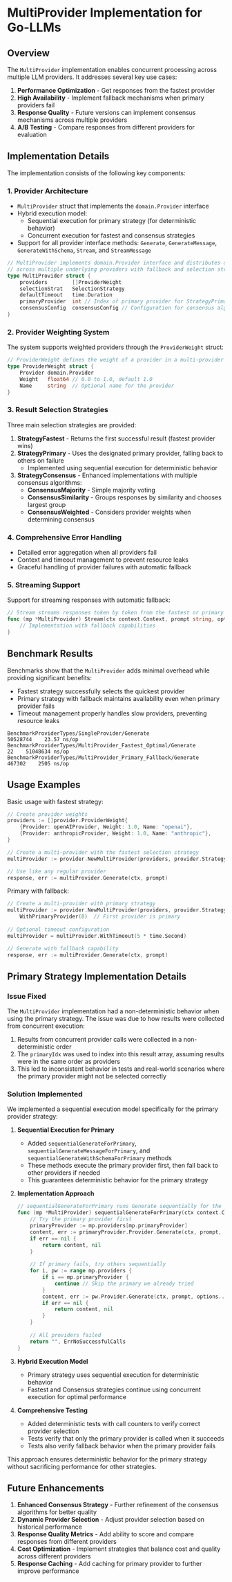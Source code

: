 # MultiProvider Implementation for Go-LLMs

## Overview

The `MultiProvider` implementation enables concurrent processing across multiple LLM providers. It addresses several key use cases:

1. **Performance Optimization** - Get responses from the fastest provider 
2. **High Availability** - Implement fallback mechanisms when primary providers fail
3. **Response Quality** - Future versions can implement consensus mechanisms across multiple providers
4. **A/B Testing** - Compare responses from different providers for evaluation

## Implementation Details

The implementation consists of the following key components:

### 1. Provider Architecture

- `MultiProvider` struct that implements the `domain.Provider` interface
- Hybrid execution model:
  - Sequential execution for primary strategy (for deterministic behavior)
  - Concurrent execution for fastest and consensus strategies
- Support for all provider interface methods: `Generate`, `GenerateMessage`, `GenerateWithSchema`, `Stream`, and `StreamMessage`

```go
// MultiProvider implements domain.Provider interface and distributes operations
// across multiple underlying providers with fallback and selection strategies
type MultiProvider struct {
    providers        []ProviderWeight
    selectionStrat   SelectionStrategy
    defaultTimeout   time.Duration
    primaryProvider  int // Index of primary provider for StrategyPrimary
    consensusConfig  consensusConfig // Configuration for consensus algorithms
}
```

### 2. Provider Weighting System

The system supports weighted providers through the `ProviderWeight` struct:

```go
// ProviderWeight defines the weight of a provider in a multi-provider setup
type ProviderWeight struct {
    Provider domain.Provider
    Weight   float64 // 0.0 to 1.0, default 1.0
    Name     string  // Optional name for the provider
}
```

### 3. Result Selection Strategies

Three main selection strategies are provided:

1. **StrategyFastest** - Returns the first successful result (fastest provider wins)
2. **StrategyPrimary** - Uses the designated primary provider, falling back to others on failure
   - Implemented using sequential execution for deterministic behavior
3. **StrategyConsensus** - Enhanced implementations with multiple consensus algorithms:
   - **ConsensusMajority** - Simple majority voting
   - **ConsensusSimilarity** - Groups responses by similarity and chooses largest group
   - **ConsensusWeighted** - Considers provider weights when determining consensus

### 4. Comprehensive Error Handling

- Detailed error aggregation when all providers fail
- Context and timeout management to prevent resource leaks
- Graceful handling of provider failures with automatic fallback

### 5. Streaming Support

Support for streaming responses with automatic fallback:

```go
// Stream streams responses token by token from the fastest or primary provider
func (mp *MultiProvider) Stream(ctx context.Context, prompt string, options ...domain.Option) (domain.ResponseStream, error) {
    // Implementation with fallback capabilities
}
```

## Benchmark Results

Benchmarks show that the `MultiProvider` adds minimal overhead while providing significant benefits:

- Fastest strategy successfully selects the quickest provider
- Primary strategy with fallback maintains availability even when primary provider fails
- Timeout management properly handles slow providers, preventing resource leaks

```
BenchmarkProviderTypes/SingleProvider/Generate                 50528744    23.57 ns/op
BenchmarkProviderTypes/MultiProvider_Fastest_Optimal/Generate        22    51048634 ns/op
BenchmarkProviderTypes/MultiProvider_Primary_Fallback/Generate   467302    2505 ns/op
```

## Usage Examples

Basic usage with fastest strategy:

```go
// Create provider weights
providers := []provider.ProviderWeight{
    {Provider: openAIProvider, Weight: 1.0, Name: "openai"},
    {Provider: anthropicProvider, Weight: 1.0, Name: "anthropic"},
}

// Create a multi-provider with the fastest selection strategy
multiProvider := provider.NewMultiProvider(providers, provider.StrategyFastest)

// Use like any regular provider
response, err := multiProvider.Generate(ctx, prompt)
```

Primary with fallback:

```go
// Create a multi-provider with primary strategy
multiProvider := provider.NewMultiProvider(providers, provider.StrategyPrimary).
    WithPrimaryProvider(0)  // First provider is primary
    
// Optional timeout configuration
multiProvider = multiProvider.WithTimeout(5 * time.Second)

// Generate with fallback capability
response, err := multiProvider.Generate(ctx, prompt)
```

## Primary Strategy Implementation Details

### Issue Fixed

The `MultiProvider` implementation had a non-deterministic behavior when using the primary strategy. The issue was due to how results were collected from concurrent execution:

1. Results from concurrent provider calls were collected in a non-deterministic order
2. The `primaryIdx` was used to index into this result array, assuming results were in the same order as providers
3. This led to inconsistent behavior in tests and real-world scenarios where the primary provider might not be selected correctly

### Solution Implemented

We implemented a sequential execution model specifically for the primary provider strategy:

1. **Sequential Execution for Primary**
   - Added `sequentialGenerateForPrimary`, `sequentialGenerateMessageForPrimary`, and `sequentialGenerateWithSchemaForPrimary` methods
   - These methods execute the primary provider first, then fall back to other providers if needed
   - This guarantees deterministic behavior for the primary strategy

2. **Implementation Approach**
   ```go
   // sequentialGenerateForPrimary runs Generate sequentially for the primary provider strategy
   func (mp *MultiProvider) sequentialGenerateForPrimary(ctx context.Context, prompt string, options []domain.Option) (string, error) {
       // Try the primary provider first
       primaryProvider := mp.providers[mp.primaryProvider]
       content, err := primaryProvider.Provider.Generate(ctx, prompt, options...)
       if err == nil {
           return content, nil
       }
       
       // If primary fails, try others sequentially
       for i, pw := range mp.providers {
           if i == mp.primaryProvider {
               continue // Skip the primary we already tried
           }
           content, err := pw.Provider.Generate(ctx, prompt, options...)
           if err == nil {
               return content, nil
           }
       }
       
       // All providers failed
       return "", ErrNoSuccessfulCalls
   }
   ```

3. **Hybrid Execution Model**
   - Primary strategy uses sequential execution for deterministic behavior
   - Fastest and Consensus strategies continue using concurrent execution for optimal performance

4. **Comprehensive Testing**
   - Added deterministic tests with call counters to verify correct provider selection
   - Tests verify that only the primary provider is called when it succeeds
   - Tests also verify fallback behavior when the primary provider fails

This approach ensures deterministic behavior for the primary strategy without sacrificing performance for other strategies.

## Future Enhancements

1. **Enhanced Consensus Strategy** - Further refinement of the consensus algorithms for better quality
2. **Dynamic Provider Selection** - Adjust provider selection based on historical performance
3. **Response Quality Metrics** - Add ability to score and compare responses from different providers
4. **Cost Optimization** - Implement strategies that balance cost and quality across different providers
5. **Response Caching** - Add caching for primary provider to further improve performance